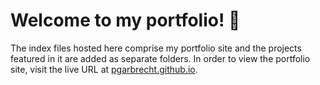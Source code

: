 # Welcome to my portfolio! 👋
The index files hosted here comprise my portfolio site and the projects featured in it are added as separate folders. In order to view the portfolio site, visit the live URL at [pgarbrecht.github.io](https://pgarbrecht.github.io).
